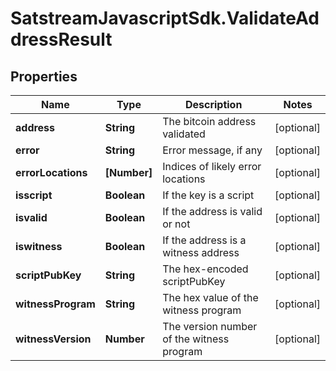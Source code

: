 # SatstreamJavascriptSdk.ValidateAddressResult

## Properties
Name | Type | Description | Notes
------------ | ------------- | ------------- | -------------
**address** | **String** | The bitcoin address validated | [optional] 
**error** | **String** | Error message, if any | [optional] 
**errorLocations** | **[Number]** | Indices of likely error locations | [optional] 
**isscript** | **Boolean** | If the key is a script | [optional] 
**isvalid** | **Boolean** | If the address is valid or not | [optional] 
**iswitness** | **Boolean** | If the address is a witness address | [optional] 
**scriptPubKey** | **String** | The hex-encoded scriptPubKey | [optional] 
**witnessProgram** | **String** | The hex value of the witness program | [optional] 
**witnessVersion** | **Number** | The version number of the witness program | [optional] 
